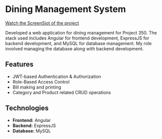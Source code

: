 # Dining Management System

[Watch the ScreenSjot of the project](https://github.com/jerin-priya/Dining-management-system-final/tree/main/Project%20Images)


Developed a web application for dining management for Project 350. The stack used includes Angular for frontend development, ExpressJS for backend development, and MySQL for database management. My role involved managing the database along with backend development.

## Features
- JWT-based Authentication & Authorization
- Role-Based Access Control
- Bill making and printing
- Category and Product related CRUD operations

## Technologies
- **Frontend:** Angular
- **Backend:** ExpressJS
- **Database:** MySQL



